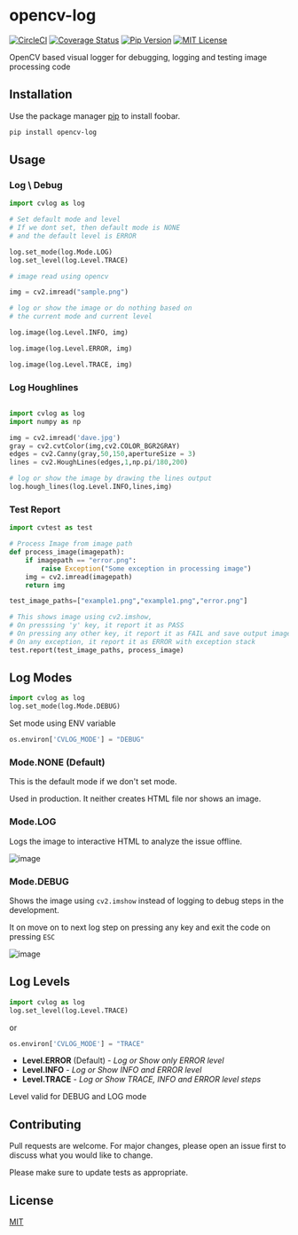 # opencv-log

[![CircleCI](https://img.shields.io/circleci/build/github/navarasu/opencv-log)](https://circleci.com/gh/navarasu/opencv-log) [![Coverage Status](https://img.shields.io/coveralls/github/navarasu/opencv-log/master)](https://coveralls.io/github/navarasu/opencv-log?branch=master) [![Pip Version](https://img.shields.io/pypi/v/opencv-log)](https://pypi.org/project/opencv-log) [![MIT License](https://img.shields.io/pypi/l/opencv-log)](https://github.com/navarasu/opencv-log/blob/master/LICENSE)

OpenCV based visual logger for debugging, logging and testing image processing code

## Installation

Use the package manager [pip](https://pip.pypa.io/en/stable/) to install foobar.

```bash
pip install opencv-log
```

## Usage

### Log \ Debug

```python
import cvlog as log

# Set default mode and level
# If we dont set, then default mode is NONE
# and the default level is ERROR

log.set_mode(log.Mode.LOG)
log.set_level(log.Level.TRACE)

# image read using opencv

img = cv2.imread("sample.png")

# log or show the image or do nothing based on
# the current mode and current level

log.image(log.Level.INFO, img)

log.image(log.Level.ERROR, img)

log.image(log.Level.TRACE, img)

```

### Log Houghlines

```python

import cvlog as log
import numpy as np

img = cv2.imread('dave.jpg')
gray = cv2.cvtColor(img,cv2.COLOR_BGR2GRAY)
edges = cv2.Canny(gray,50,150,apertureSize = 3)
lines = cv2.HoughLines(edges,1,np.pi/180,200)

# log or show the image by drawing the lines output
log.hough_lines(log.Level.INFO,lines,img)

```

### Test Report

```python
import cvtest as test

# Process Image from image path
def process_image(imagepath):
    if imagepath == "error.png":
        raise Exception("Some exception in processing image")
    img = cv2.imread(imagepath)
    return img

test_image_paths=["example1.png","example1.png","error.png"]

# This shows image using cv2.imshow,
# On presssing 'y' key, it report it as PASS
# On pressing any other key, it report it as FAIL and save output image for verification
# On any exception, it report it as ERROR with exception stack
test.report(test_image_paths, process_image)
```

## Log Modes

```python
import cvlog as log
log.set_mode(log.Mode.DEBUG)

```

Set mode using ENV variable

```python
os.environ['CVLOG_MODE'] = "DEBUG"
```

### Mode.NONE (Default)

This is the default mode if we don't set mode.

Used in production. It neither creates HTML file nor shows an image.

### Mode.LOG

Logs the image to interactive HTML to analyze the issue offline.

![image](https://user-images.githubusercontent.com/20145075/69906004-ba752f00-13e2-11ea-8714-2425202148e8.png)

### Mode.DEBUG

Shows the image using `cv2.imshow` instead of logging to debug steps in the development.

It on move on to next log step on pressing any key and exit the code on pressing `ESC`

![image](https://user-images.githubusercontent.com/20145075/69906116-581d2e00-13e4-11ea-8fbe-c1c5f778bb05.png)

## Log Levels

```python
import cvlog as log
log.set_level(log.Level.TRACE)
```

or

```python
os.environ['CVLOG_MODE'] = "TRACE"
```

* **Level.ERROR** (Default) - *Log or Show only ERROR level*
* **Level.INFO** - *Log or Show INFO and ERROR level*
* **Level.TRACE** - *Log or Show TRACE, INFO and ERROR level steps*

Level valid for DEBUG and LOG mode

## Contributing

Pull requests are welcome. For major changes, please open an issue first to discuss what you would like to change.

Please make sure to update tests as appropriate.

## License

[MIT](https://choosealicense.com/licenses/mit/)
